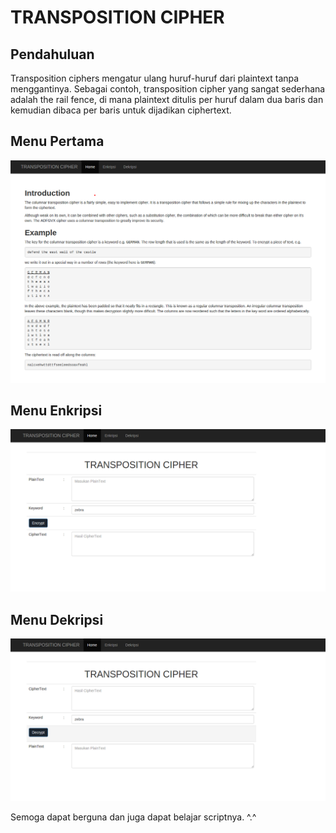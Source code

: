 # TRANSPOSITION CIPHER

## Pendahuluan

Transposition ciphers mengatur ulang huruf-huruf dari plaintext tanpa menggantinya. Sebagai contoh, transposition cipher yang sangat sederhana adalah the rail fence, di mana plaintext ditulis per huruf dalam dua baris dan kemudian dibaca per baris untuk dijadikan ciphertext.

## Menu Pertama
![Figure 0.1](images/1.png)

## Menu Enkripsi
![Figure 0.1](images/2.png)

## Menu Dekripsi
![Figure 0.1](images/3.png)

Semoga dapat berguna dan juga dapat belajar scriptnya. ^.^





